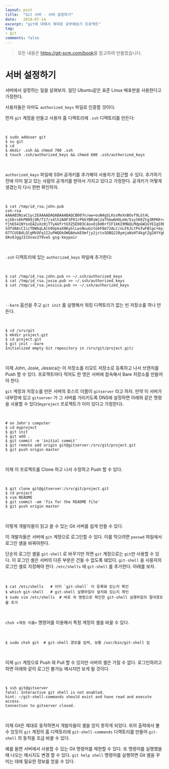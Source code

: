 ```yaml
---
layout: post
title:  "Git 서버 - 서버 설정하기"
date:   2018-07-14
excerpt: "git에 대해서 제대로 공부해보기 프로젝트"
tag:
- git
comments: false
---
```


> 모든 내용은 <https://git-scm.com/book>를 참고하여 만들었습니다.

# **서버 설정하기**

서버에서 설정하는 일을 살펴보자. 일단 Ubuntu같은 표준 Linux 배포판을 사용한다고 가정한다.

사용자들은 아마도 `authorized_keys` 파일로 인증할 것이다.

먼저 `git` 계정을 만들고 사용자 홈 디렉토리에 `.ssh` 디렉토리를 만든다:

<br>

```
$ sudo adduser git
$ su git
$ cd
$ mkdir .ssh && chmod 700 .ssh
$ touch .ssh/authorized_keys && chmod 600 .ssh/authorized_keys
```

<br>

`authorized_keys` 파일에 SSH 공개키를 추가해야 사용자가 접근할 수 있다. 추가하기 전에 이미 알고 있는 사람의 공개키를 받아서 가지고 있다고 가정한다. 공개키가 어떻게 생겼는지 다시 한번 확인하자.

<br>

```
$ cat /tmp/id_rsa.john.pub
ssh-rsa AAAAB3NzaC1yc2EAAAADAQABAAABAQCB007n/ww+ouN4gSLKssMxXnBOvf9LGt4L
ojG6rs6hPB09j9R/T17/x4lhJA0F3FR1rP6kYBRsWj2aThGw6HXLm9/5zytK6Ztg3RPKK+4k
Yjh6541NYsnEAZuXz0jTTyAUfrtU3Z5E003C4oxOj6H0rfIF1kKI9MAQLMdpGW1GYEIgS9Ez
Sdfd8AcCIicTDWbqLAcU4UpkaX8KyGlLwsNuuGztobF8m72ALC/nLF6JLtPofwFBlgc+myiv
O7TCUSBdLQlgMVOFq1I2uPWQOkOWQAHukEOmfjy2jctxSDBQ220ymjaNsHT4kgtZg2AYYgPq
dAv8JggJICUvax2T9va5 gsg-keypair
```

<br>

`.ssh` 디렉토리에 있는 `authorized_keys` 파일에 추가한다:

<br>

```
$ cat /tmp/id_rsa.john.pub >> ~/.ssh/authorized_keys
$ cat /tmp/id_rsa.josie.pub >> ~/.ssh/authorized_keys
$ cat /tmp/id_rsa.jessica.pub >> ~/.ssh/authorized_keys
```

<br>

`--bare` 옵션을 주고 `git init` 를 실행해서 워킹 디렉토리가 없는 빈 저장소를 하나 만든다.

<br>

```
$ cd /srv/git
$ mkdir project.git
$ cd project.git
$ git init --bare
Initialized empty Git repository in /srv/git/project.git/
```

<br>

이제 John, Josie, Jessica는 이 저장소를 리모트 저장소로 등록하고 나서 브랜치를 Push 할 수 있다. 프로젝트마다 적어도 한 명은 서버에 접속해서 Bare 저장소를 만들어야 한다.

`git` 계정과 저장소를 만든 서버의 호스트 이름이 `gitserver` 라고 하자. 만약 이 서버가 내부망에 있고 `gitserver` 가 그 서버를 가리키도록 DNS에 설정하면 아래와 같은 명령을 사용할 수 있다(`myproject` 프로젝트가 이미 있다고 가정한다).

<br>

```
# on John's computer
$ cd myproject
$ git init
$ git add .
$ git commit -m 'initial commit'
$ git remote add origin git@gitserver:/srv/git/project.git
$ git push origin master
```

<br>

이제 이 프로젝트를 Clone 하고 나서 수정하고 Push 할 수 있다.

<br>

```
$ git clone git@gitserver:/srv/git/project.git
$ cd project
$ vim README
$ git commit -am 'fix for the README file'
$ git push origin master
```

<br>

이렇게 개발자들이 읽고 쓸 수 있는 Git 서버를 쉽게 만들 수 있다.

이 개발자들은 서버에 `git` 계정으로 로그인할 수 있다. 이를 막으려면 `passwd` 파일에서 로그인 셸을 바꿔야한다.

단순히 로그인 셸을 `git-shell` 로 바꾸기만 하면 `git` 계정으로는 `git`만 사용할 수 있다. 이 로그인 셸은 서버의 다른 부분은 건들 수 없도록 돼있다. `git-shell` 을 사용자의 로그인 셸로 지정해야 한다. `/etc/shells` 에 `git-shell` 를 추가한다. 아래를 보자.

<br>

```
$ cat /etc/shells   # 이미 `git-shell` 이 등록돼 있는지 확인
$ which git-shell   # git-shell 실행파일이 설치돼 있는지 확인
$ sudo vim /etc/shells  # 바로 위 명령으로 확인한 git-shell 실행파일의 절대경로를 추가
```

<br>

`chsh <계정 이름>` 명령어를 이용해서 특정 계정의 셸을 바꿀 수 있다.

<br>

```
$ sudo chsh git  # git-shell 경로를 입력, 보통 /usr/bin/git-shell 임
```

<br>

이제 `git` 계정으로 Push 와 Pull 할 수 있지만 서버의 셸은 가질 수 없다. 로그인하려고 하면 아래와 같이 로그인 불가능 메시지만 보게 될 것이다.

<br>

```
$ ssh git@gitserver
fatal: Interactive git shell is not enabled.
hint: ~/git-shell-commands should exist and have read and execute access.
Connection to gitserver closed.
```

<br>

이제 Git은 제대로 동작하면서 개발자들이 셸을 얻지 못하게 되었다. 위의 출력에서 볼 수 있듯이 `git` 계정의 홈 디렉토리에 `git-shell-commands` 디렉토리를 만들어 `git-shell` 의 동작을 조금 바꿀 수 있다.

예를 들면 서버에서 사용할 수 있는 Git 명령어를 제한할 수 있다. 또 명령어를 실행했을 때 나오는 메시지도 변경 할 수 있다. `git help shell` 명령어를 실행하면 Git 셸을 꾸미는 데에 필요한 정보를 얻을 수 있다.  